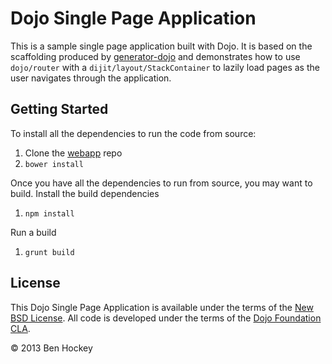 # Dojo Single Page Application

This is a sample single page application built with Dojo.  It is based on the scaffolding produced by [generator-dojo](https://github.com/bryanforbes/generator-dojo) and demonstrates how to use `dojo/router` with a `dijit/layout/StackContainer` to lazily load pages as the user navigates through the application.

## Getting Started

To install all the dependencies to run the code from source:

1. Clone the [webapp](https://github.com/neonstalwart/webapp) repo
1. `bower install`

Once you have all the dependencies to run from source, you may want to build.  Install the build dependencies

1. `npm install`

Run a build

1. `grunt build`

## License

This Dojo Single Page Application is available under the terms of the [New BSD License](LICENSE). All code is developed under the terms of the [Dojo Foundation CLA](http://dojofoundation.org/about/cla).

© 2013 Ben Hockey

